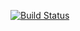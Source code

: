 [![Build Status](https://travis-ci.org/abhijeetbhagat/genmei.svg?branch=master)](https://travis-ci.org/abhijeetbhagat/genmei)
